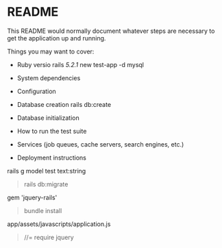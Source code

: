 # README

This README would normally document whatever steps are necessary to get the
application up and running.

Things you may want to cover:

* Ruby versio 
rails _5.2.1_ new test-app -d mysql
* System dependencies

* Configuration

* Database creation
rails db:create
* Database initialization

* How to run the test suite

* Services (job queues, cache servers, search engines, etc.)

* Deployment instructions

 rails g model test text:string
 >rails db:migrate

gem 'jquery-rails' 
> bundle install

app/assets/javascripts/application.js
>//= require jquery
